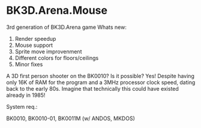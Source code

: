 # BK3D.Arena.Mouse
3rd generation of BK3D.Arena game
Whats new:
1. Render speedup
2. Mouse support
3. Sprite move improvenment
4. Different colors for floors/ceilings
5. Minor fixes


A 3D first person shooter on the BK0010? Is it possible? Yes! Despite having only 16K of RAM for the program and a 3MHz processor clock speed, dating back to the early 80s. Imagine that technically this could have existed already in 1985!

System req.:

BK0010, BK0010-01, BK0011M (w/ ANDOS, MKDOS)
